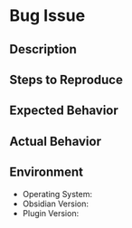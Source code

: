 # Bug Issue

## Description

## Steps to Reproduce

## Expected Behavior

## Actual Behavior

## Environment

  * Operating System:
  * Obsidian Version:
  * Plugin Version: